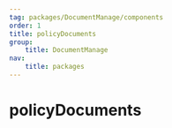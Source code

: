 ```yaml
---
tag: packages/DocumentManage/components
order: 1
title: policyDocuments
group:
    title: DocumentManage
nav:
    title: packages
---
```


# policyDocuments
